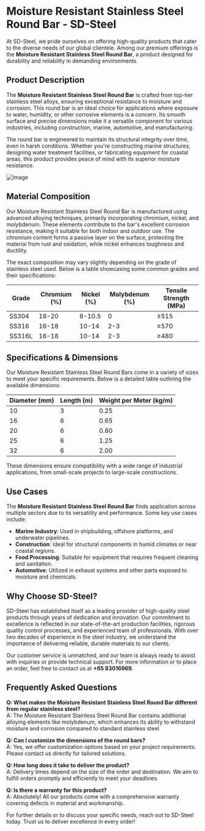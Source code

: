 # Moisture Resistant Stainless Steel Round Bar - SD-Steel

At SD-Steel, we pride ourselves on offering high-quality products that cater to the diverse needs of our global clientele. Among our premium offerings is the **Moisture Resistant Stainless Steel Round Bar**, a product designed for durability and reliability in demanding environments.

## Product Description

The **Moisture Resistant Stainless Steel Round Bar** is crafted from top-tier stainless steel alloys, ensuring exceptional resistance to moisture and corrosion. This round bar is an ideal choice for applications where exposure to water, humidity, or other corrosive elements is a concern. Its smooth surface and precise dimensions make it a versatile component for various industries, including construction, marine, automotive, and manufacturing.

The round bar is engineered to maintain its structural integrity over time, even in harsh conditions. Whether you're constructing marine structures, designing water treatment facilities, or fabricating equipment for coastal areas, this product provides peace of mind with its superior moisture resistance.

![Image](https://github.com/user-attachments/assets/2567258e-e124-4816-932d-1809bd27ef0b)

## Material Composition

Our Moisture Resistant Stainless Steel Round Bar is manufactured using advanced alloying techniques, primarily incorporating chromium, nickel, and molybdenum. These elements contribute to the bar's excellent corrosion resistance, making it suitable for both indoor and outdoor use. The chromium content forms a passive layer on the surface, protecting the material from rust and oxidation, while nickel enhances toughness and ductility.

The exact composition may vary slightly depending on the grade of stainless steel used. Below is a table showcasing some common grades and their specifications:

| Grade         | Chromium (%) | Nickel (%) | Molybdenum (%) | Tensile Strength (MPa) |
|---------------|--------------|------------|----------------|-------------------------|
| SS304         | 18-20        | 8-10.5     | 0              | ≥515                    |
| SS316         | 16-18        | 10-14      | 2-3            | ≥570                    |
| SS316L        | 16-18        | 10-14      | 2-3            | ≥480                    |

## Specifications & Dimensions

Our Moisture Resistant Stainless Steel Round Bars come in a variety of sizes to meet your specific requirements. Below is a detailed table outlining the available dimensions:

| Diameter (mm) | Length (m)   | Weight per Meter (kg/m) |
|---------------|--------------|-------------------------|
| 10            | 3            | 0.25                    |
| 16            | 6            | 0.65                    |
| 20            | 6            | 0.80                    |
| 25            | 6            | 1.25                    |
| 32            | 6            | 2.00                    |

These dimensions ensure compatibility with a wide range of industrial applications, from small-scale projects to large-scale constructions.

## Use Cases

The **Moisture Resistant Stainless Steel Round Bar** finds application across multiple sectors due to its versatility and performance. Some key use cases include:

- **Marine Industry**: Used in shipbuilding, offshore platforms, and underwater pipelines.
- **Construction**: Ideal for structural components in humid climates or near coastal regions.
- **Food Processing**: Suitable for equipment that requires frequent cleaning and sanitation.
- **Automotive**: Utilized in exhaust systems and other parts exposed to moisture and chemicals.

## Why Choose SD-Steel?

SD-Steel has established itself as a leading provider of high-quality steel products through years of dedication and innovation. Our commitment to excellence is reflected in our state-of-the-art production facilities, rigorous quality control processes, and experienced team of professionals. With over two decades of experience in the steel industry, we understand the importance of delivering reliable, durable materials to our clients.

Our customer service is unmatched, and our team is always ready to assist with inquiries or provide technical support. For more information or to place an order, feel free to contact us at **+65 83016969**.

## Frequently Asked Questions

**Q: What makes the Moisture Resistant Stainless Steel Round Bar different from regular stainless steel?**  
A: The Moisture Resistant Stainless Steel Round Bar contains additional alloying elements like molybdenum, which enhances its ability to withstand moisture and corrosion compared to standard stainless steel.

**Q: Can I customize the dimensions of the round bars?**  
A: Yes, we offer customization options based on your project requirements. Please contact us directly for tailored solutions.

**Q: How long does it take to deliver the product?**  
A: Delivery times depend on the size of the order and destination. We aim to fulfill orders promptly and efficiently to meet your deadlines.

**Q: Is there a warranty for this product?**  
A: Absolutely! All our products come with a comprehensive warranty covering defects in material and workmanship.

For further details or to discuss your specific needs, reach out to SD-Steel today. Trust us to deliver excellence in every order!